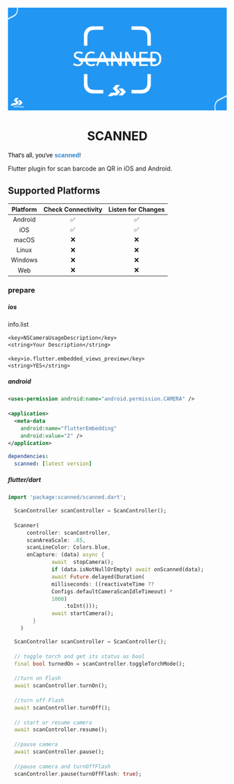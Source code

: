 
<p align="center">
  <a href="https://linkedin.com/in/sohrabonline">
    <img src="https://raw.githubusercontent.com/sohrabonline/scanned/master/assets/logo.png" width="640">
  </a>
  <h1 align="center">SCANNED</h1>
  <pre style="text-align: start;color: rgb(0, 0, 0);"><span style="color: rgb(0, 0, 0); font-family: Verdana, Geneva, sans-serif;">That's all, you've</span><span style="font-family: Verdana, Geneva, sans-serif;"> <strong><span style="color: rgb(44, 130, 201);">scanned</span></strong>!</span></pre>


Flutter plugin for scan barcode an QR in iOS and Android.

## Supported Platforms

| Platform | Check Connectivity | Listen for Changes |
| :------: |:------------------:| :----------------: |
| Android  |         ✅          |         ✅         |
|   iOS    |         ✅          |         ✅         |
|  macOS   |         ❌          |         ❌         |
|  Linux   |         ❌          |         ❌         |
| Windows  |         ❌          |         ❌         |
|   Web    |         ❌          |         ❌         |

### prepare

##### ios
info.list
```
<key>NSCameraUsageDescription</key>
<string>Your Description</string>

<key>io.flutter.embedded_views_preview</key>
<string>YES</string>
```
##### android
```xml
<uses-permission android:name="android.permission.CAMERA" />

<application>
  <meta-data
    android:name="flutterEmbedding"
    android:value="2" />
</application>
```

```yaml
dependencies:
  scanned: [latest version]
```

##### flutter/dart

```dart
import 'package:scanned/scanned.dart';
```

```dart
  ScanController scanController = ScanController();

  Scanner(
      controller: scanController,
      scanAreaScale: .65,
      scanLineColor: Colors.blue,
      onCapture: (data) async {
              await  stopCamera();
              if (data.isNotNullOrEmpty) await onScanned(data);
              await Future.delayed(Duration(
              milliseconds: ((reactivateTime ??
              Configs.defaultCameraScanIdleTimeout) *
              1000)
                  .toInt()));
              await startCamera();
        }
    )
```


```dart
  ScanController scanController = ScanController();

  // toggle torch and get its status as bool
  final bool turnedOn = scanController.toggleTorchMode();

  //turn on Flash
  await scanController.turnOn();

  //turn off Flash
  await scanController.turnOff();
  
  // start or resume camera
  await scanController.resume();

  //pause camera
  await scanController.pause();

  //pause camera and turnOffFlash
  scanController.pause(turnOffFlash: true);
  
```